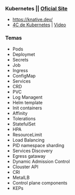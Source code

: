 ### Kubernetes || [Oficial Site](https://kubernetes.io/)
- https://knative.dev/
- [4C de Kubernetes](https://kubernetes.io/es/docs/concepts/security/overview/) | [Video](https://www.youtube.com/watch?v=5NT-UYms5sA)

### Temas 
- Pods 
- Deploymet 
- Secrets
- Job
- Ingress 
- ConfigMap 
- Services 
- CRD 
- PVC 
- Log Managent 
- Helm template 
- Init containers 
- Affinity 
- Tolerations
- StatefulSet 
- HPA 
- ResourceLimit 
- Load Balancing 
- PID namespace sharding 
- Services Discovery 
- Egress gataway 
- Dynamic Admission Control 
- Clouster API 
- CRI 
- MetalLB 
- Control plane components
- KEPs
